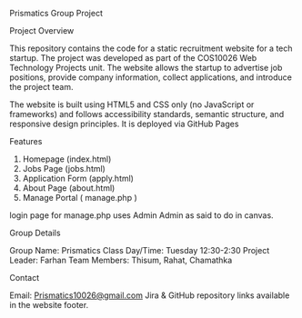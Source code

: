Prismatics Group Project

Project Overview

This repository contains the code for a static recruitment website for a tech startup. The project was developed as part of the COS10026 Web Technology Projects unit. The website allows the startup to advertise job positions, provide company information, collect applications, and introduce the project team.

The website is built using HTML5 and CSS only (no JavaScript or frameworks) and follows accessibility standards, semantic structure, and responsive design principles. It is deployed via GitHub Pages 

Features

1) Homepage (index.html)
2) Jobs Page (jobs.html)
3) Application Form (apply.html)
4) About Page (about.html)
5) Manage Portal ( manage.php )

login page for manage.php uses Admin Admin as said to do in canvas.

Group Details

Group Name: Prismatics
Class Day/Time: Tuesday 12:30-2:30
Project Leader: Farhan
Team Members: Thisum, Rahat, Chamathka

Contact

Email: Prismatics10026@gmail.com
Jira & GitHub repository links available in the website footer.
